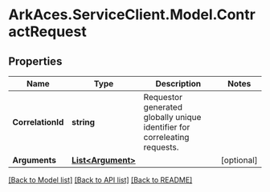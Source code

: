 # ArkAces.ServiceClient.Model.ContractRequest
## Properties

Name | Type | Description | Notes
------------ | ------------- | ------------- | -------------
**CorrelationId** | **string** | Requestor generated globally unique identifier for correleating requests. | 
**Arguments** | [**List&lt;Argument&gt;**](Argument.md) |  | [optional] 

[[Back to Model list]](../README.md#documentation-for-models) [[Back to API list]](../README.md#documentation-for-api-endpoints) [[Back to README]](../README.md)

